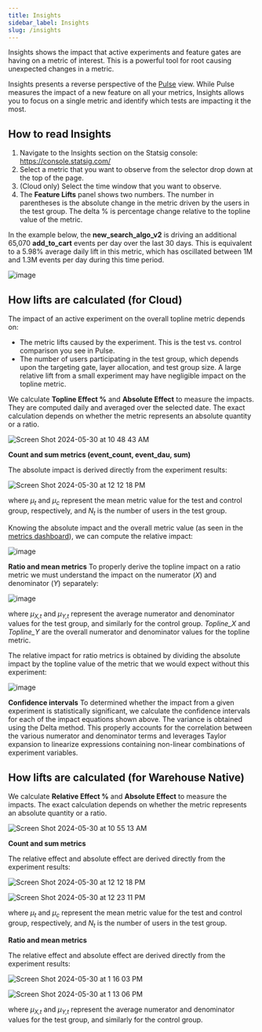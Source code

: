 ```yaml
---
title: Insights
sidebar_label: Insights
slug: /insights
---
```


Insights shows the impact that active experiments and feature gates are having on a metric of interest.  This is a powerful tool for root causing unexpected changes in a metric.  

Insights presents a reverse perspective of the [Pulse](/pulse) view. While Pulse measures the impact of a new feature on all your metrics, Insights allows you to focus on a single metric and identify which tests are impacting it the most. 


## How to read Insights
1.	Navigate to the Insights section on the Statsig console: https://console.statsig.com/ 
2.	Select a metric that you want to observe from the selector drop down at the top of the page. 
3.	(Cloud only) Select the time window that you want to observe. 
4.	The **Feature Lifts** panel shows two numbers. The number in parentheses is the absolute change in the metric driven by the users in the test group. The delta % is percentage change relative to the topline value of the metric. 

In the example below, the **new_search_algo_v2** is driving an additional 65,070 **add_to_cart** events per day over the last 30 days.  This is equivalent to a 5.98% average daily lift in this metric, which has oscillated between 1M and 1.3M events per day during this time period. 

![image](https://user-images.githubusercontent.com/90343952/167211755-4e87e8e2-2bb4-4bd6-a50f-56f3e5ce68b0.png)


## How lifts are calculated (for Cloud)

The impact of an active experiment on the overall topline metric depends on:
* The metric lifts caused by the experiment.  This is the test vs. control comparison you see in Pulse.
* The number of users participating in the test group, which depends upon the targeting gate, layer allocation, and test group size.  A large relative lift from a small experiment may have negligible impact on the topline metric.  

We calculate **Topline Effect %** and **Absolute Effect** to measure the impacts. They are computed daily and averaged over the selected date.  The exact calculation depends on whether the metric represents an absolute quantity or a ratio.

![Screen Shot 2024-05-30 at 10 48 43 AM](https://github.com/statsig-io/docs/assets/167142706/09212042-3d75-41c4-bbb1-d92ae303b880)


**Count and sum metrics (event_count, event_dau, sum)**

The absolute impact is derived directly from the experiment results:

![Screen Shot 2024-05-30 at 12 12 18 PM](https://github.com/statsig-io/docs/assets/167142706/f6db4f59-8dfe-41c4-91da-a4d647321b79)

where *&mu;<sub>t</sub>* and *&mu;<sub>c</sub>* represent the mean metric value for the test and control group, respectively, and *N<sub>t</sub>* is the number of users in the test group.

Knowing the absolute impact and the overall metric value (as seen in the [metrics dashboard](/metrics/console)), we can compute the relative impact:

![image](https://user-images.githubusercontent.com/90343952/167228998-cac03f91-597e-4c17-894c-2a4aff1b3307.png)

**Ratio and mean metrics**
To properly derive the topline impact on a ratio metric we must understand the impact on the numerator (*X*) and denominator (*Y*) separately:

![image](https://user-images.githubusercontent.com/90343952/167229064-f2e0d46d-c620-423e-a786-3a683509d8ba.png)

where *&mu;<sub>X,t</sub>* and *&mu;<sub>Y,t</sub>* represent the average numerator and denominator values for the test group, and similarly for the control group.  *Topline_X* and *Topline_Y* are the overall numerator and denominator values for the topline metric.

The relative impact for ratio metrics is obtained by dividing the absolute impact by the topline value of the metric that we would expect without this experiment:

![image](https://user-images.githubusercontent.com/90343952/167229114-f3290e10-1b78-4440-b48a-7aa886b0fb17.png)

**Confidence intervals**
To determined whether the impact from a given experiment is statistically significant, we calculate the confidence intervals for each of the impact equations shown above.  The variance is obtained using the Delta method. This properly accounts for the correlation between the various numerator and denominator terms and leverages Taylor expansion to linearize expressions containing non-linear combinations of experiment variables.   


## How lifts are calculated (for Warehouse Native)

We calculate **Relative Effect %** and **Absolute Effect** to measure the impacts. The exact calculation depends on whether the metric represents an absolute quantity or a ratio.

![Screen Shot 2024-05-30 at 10 55 13 AM](https://github.com/statsig-io/docs/assets/167142706/5c0323eb-23ed-4bc1-936b-64141fd4de85)

**Count and sum metrics**

The relative effect and absolute effect are derived directly from the experiment results:

![Screen Shot 2024-05-30 at 12 12 18 PM](https://github.com/statsig-io/docs/assets/167142706/f6db4f59-8dfe-41c4-91da-a4d647321b79)

![Screen Shot 2024-05-30 at 12 23 11 PM](https://github.com/statsig-io/docs/assets/167142706/9ac3cc6f-b7c9-454e-b9e4-0fe4845be6e5)

where *&mu;<sub>t</sub>* and *&mu;<sub>c</sub>* represent the mean metric value for the test and control group, respectively, and *N<sub>t</sub>* is the number of users in the test group.

**Ratio and mean metrics**

The relative effect and absolute effect are derived directly from the experiment results:

![Screen Shot 2024-05-30 at 1 16 03 PM](https://github.com/statsig-io/docs/assets/167142706/37e3d622-2dfc-4bf2-bdde-504583417bd2)

![Screen Shot 2024-05-30 at 1 13 06 PM](https://github.com/statsig-io/docs/assets/167142706/015158e6-fb8d-47cb-b1ef-10c8b8670d53)

where *&mu;<sub>X,t</sub>* and *&mu;<sub>Y,t</sub>* represent the average numerator and denominator values for the test group, and similarly for the control group.
